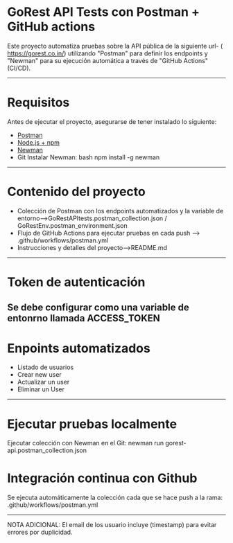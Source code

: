 # GoRest API Tests con Postman + GitHub actions

Este proyecto automatiza pruebas sobre la API pública de la siguiente url- ( https://gorest.co.in/) 
utilizando "Postman" para definir los endpoints y "Newman" para su ejecución automática a través de "GitHub Actions" (CI/CD).

------------------------------------------------------------------------------------------------------------------------------

# Requisitos

Antes de ejecutar el proyecto, asegurarse de tener instalado lo siguiente:

- [Postman](https://www.postman.com/downloads/)
- [Node.js + npm](https://nodejs.org/)
- [Newman](https://www.npmjs.com/package/newman)
- Git
Instalar Newman:
bash
npm install -g newman
-------------------------------------------------------------------------------------------------------------------------------
# Contenido del proyecto

- Colección de Postman con los endpoints automatizados y la variable de entorno-->GoRestAPItests.postman_collection.json / GoRestEnv.postman_environment.json	
- Flujo de GitHub Actions para ejecutar pruebas en cada push --> .github/workflows/postman.yml	
- Instrucciones y detalles del proyecto-->README.md
--------------------------------------------------------------------------------------------------------------------------------
# Token de autenticación
Se debe configurar como una variable de entonrno llamada ACCESS_TOKEN
--------------------------------------------------------------------------------------------------------------------------------
# Enpoints automatizados
- Listado de usuarios
- Crear new user
- Actualizar un user
- Eliminar un User
----------------------------------------------------------------------------------------------------------------------------------
# Ejecutar pruebas localmente
Ejecutar colección con Newman en el Git: newman run gorest-api.postman_collection.json
# Integración continua con Github
Se ejecuta automáticamente la colección cada que se hace push a la rama: .github/workflows/postman.yml

---------------------------------------------------------------------------------------------------------------------------------
NOTA ADICIONAL:
El email de los usuario incluye (timestamp) para evitar errores por duplicidad.
